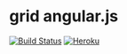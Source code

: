 # grid angular.js

[![Build Status][travis-image]][travis-url]
[![Heroku][heroku-image]][heroku-url]

[travis-image]: https://travis-ci.org/iromu/grid-angularjs.svg?branch=develop
[travis-url]: https://travis-ci.org/iromu/grid-angularjs
[heroku-image]: https://heroku-badge.herokuapp.com/?app=grid-angularjs
[heroku-url]: https://grid-angularjs.herokuapp.com
